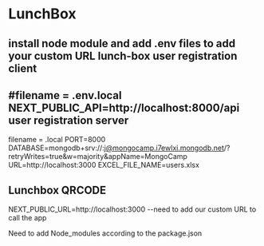 # LunchBox
install node module and add .env files to add your custom URL
lunch-box user registration client
---------------------------------
#filename = .env.local
NEXT_PUBLIC_API=http://localhost:8000/api
user registration server
-------------------------
filename = .local
PORT=8000
DATABASE=mongodb+srv://<username>:<password>j@mongocamp.i7ewlxi.mongodb.net/?retryWrites=true&w=majority&appName=MongoCamp
URL=http://localhost:3000
EXCEL_FILE_NAME=users.xlsx

Lunchbox QRCODE
--------------
NEXT_PUBLIC_URL=http://localhost:3000 --need to add our custom URL to call the app

Need to add Node_modules according to the package.json
